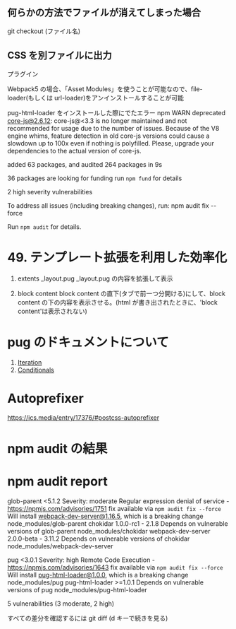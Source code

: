 ## 何らかの方法でファイルが消えてしまった場合

git checkout (ファイル名)

## CSS を別ファイルに出力

プラグイン

Webpack5 の場合、「Asset Modules」を使うことが可能なので、file-loader(もしくは url-loader)をアンインストールすることが可能

pug-html-loader をインストールした際にでたエラー
npm WARN deprecated core-js@2.6.12: core-js@<3.3 is no longer maintained and not recommended for usage due to the number of issues. Because of the V8 engine whims, feature detection in old core-js versions could cause a slowdown up to 100x even if nothing is polyfilled. Please, upgrade your dependencies to the actual version of core-js.

added 63 packages, and audited 264 packages in 9s

36 packages are looking for funding
run `npm fund` for details

2 high severity vulnerabilities

To address all issues (including breaking changes), run:
npm audit fix --force

Run `npm audit` for details.

# 49. テンプレート拡張を利用した効率化

1. extents \_layout.pug
   \_layout.pug の内容を拡張して表示

2. block content
   block content の直下(タブで前一つ分開ける)にして、block content の下の内容を表示させる。(html が書き出されたときに、'block content'は表示されない)

# pug のドキュメントについて

1. [Iteration](https://pugjs.org/language/iteration.html)
2. [Conditionals](https://pugjs.org/language/conditionals.html)

# Autoprefixer

https://ics.media/entry/17376/#postcss-autoprefixer

# npm audit の結果

# npm audit report

glob-parent <5.1.2
Severity: moderate
Regular expression denial of service - https://npmjs.com/advisories/1751
fix available via `npm audit fix --force`
Will install webpack-dev-server@1.16.5, which is a breaking change
node_modules/glob-parent
chokidar 1.0.0-rc1 - 2.1.8
Depends on vulnerable versions of glob-parent
node_modules/chokidar
webpack-dev-server 2.0.0-beta - 3.11.2
Depends on vulnerable versions of chokidar
node_modules/webpack-dev-server

pug <3.0.1
Severity: high
Remote Code Execution - https://npmjs.com/advisories/1643
fix available via `npm audit fix --force`
Will install pug-html-loader@1.0.0, which is a breaking change
node_modules/pug
pug-html-loader >=1.0.1
Depends on vulnerable versions of pug
node_modules/pug-html-loader

5 vulnerabilities (3 moderate, 2 high)

すべての差分を確認するには
git diff
(d キーで続きを見る)
